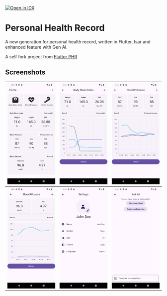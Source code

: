 <a href="https://idx.google.com/import?url=https%3A%2F%2Fgithub.com%2Fanoochit%2Fphr_ng">
  <picture>
    <source media="(prefers-color-scheme: dark)" srcset="https://cdn.idx.dev/btn/open_dark_32.svg">
    <source media="(prefers-color-scheme: light)" srcset="https://cdn.idx.dev/btn/open_light_32.svg">
    <img height="32" alt="Open in IDX" src="https://cdn.idx.dev/btn/open_purple_32.svg">
  </picture>
</a>

# Personal Health Record

A new generation for personal health record, written in Flutter, Isar and enhanced feature with Gen AI.

A self fork project from [Flutter PHR](https://github.com/anoochit/flutter_phr/tree/master)

## Screenshots

| ![](/screenshots/Screenshot_1724838230.png) | ![](/screenshots/Screenshot_1724838235.png) | ![](/screenshots/Screenshot_1724838244.png) |
| ------------------------------------------- | ------------------------------------------- | ------------------------------------------- |
| ![](/screenshots/Screenshot_1724838247.png) | ![](/screenshots/Screenshot_1724838261.png) | ![](/screenshots/Screenshot_1724838269.png) |
